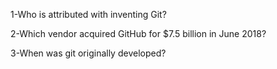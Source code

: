 1-Who is attributed with inventing Git? 


2-Which vendor acquired GitHub for $7.5 billion in June 2018?


3-When was git originally developed?

